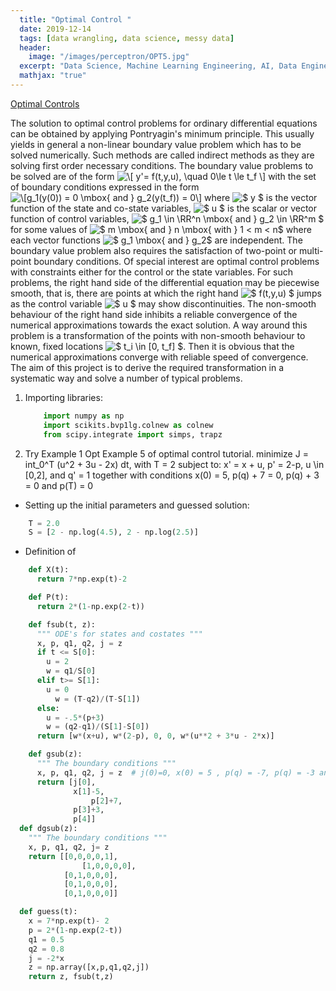 ```yaml
---
  title: "Optimal Control "
  date: 2019-12-14
  tags: [data wrangling, data science, messy data]
  header:
    image: "/images/perceptron/OPT5.jpg"
  excerpt: "Data Science, Machine Learning Engineering, AI, Data Engineering"
  mathjax: "true"
---
```


  [Optimal Controls](https://github.com/iamgoddey/optimal-control-problems)

The solution to optimal control problems for ordinary differential equations can be obtained by applying Pontryagin's minimum principle. This usually yields in general a non-linear boundary value problem which has to be solved numerically. Such methods are called indirect methods as they are solving first order necessary conditions. The boundary value problems to be solved are of the form  <img src="https://latex.codecogs.com/gif.latex?\[&space;y'=&space;f(t,y,u),&space;\quad&space;0\le&space;t&space;\le&space;t_f&space;\]" title="\[ y'= f(t,y,u), \quad 0\le t \le t_f \]" />  with the set of boundary conditions expressed in the form  <img src="https://latex.codecogs.com/gif.latex?\[g_1(y(0))&space;=&space;0&space;\mbox{&space;and&space;}&space;g_2(y(t_f))&space;=&space;0\]" title="\[g_1(y(0)) = 0 \mbox{ and } g_2(y(t_f)) = 0\]" />   where <img src="https://latex.codecogs.com/gif.latex?$&space;y&space;$" title="$ y $" /> is the vector function of the state and co-state variables, <img src="https://latex.codecogs.com/gif.latex?$&space;u&space;$" title="$ u $" /> is the scalar or vector function of control variables, <img src="https://latex.codecogs.com/gif.latex?$&space;g_1&space;\in&space;\RR^n&space;\mbox{&space;and&space;}&space;g_2&space;\in&space;\RR^m&space;$" title="$ g_1 \in \RR^n \mbox{ and } g_2 \in \RR^m $" />  for some values of <img src="https://latex.codecogs.com/gif.latex?$&space;m&space;\mbox{&space;and&space;}&space;n&space;\mbox{&space;with&space;}&space;1&space;\le&space;m&space;<&space;n$" title="$ m \mbox{ and } n \mbox{ with } 1 < m < n$" />  where each vector functions <img src="https://latex.codecogs.com/gif.latex?$&space;g_1&space;\mbox{&space;and&space;}&space;g_2$" title="$ g_1 \mbox{ and } g_2$" /> are independent. The boundary value problem also requires the satisfaction of two-point or multi-point boundary conditions. Of special interest are optimal control problems with constraints either for the control or the state variables. For such problems, the right hand side of the differential equation may be piecewise smooth, that is, there are points at which the right hand <img src="https://latex.codecogs.com/gif.latex?$&space;f(t,y,u)&space;$" title="$ f(t,y,u) $" /> jumps as the control variable <img src="https://latex.codecogs.com/gif.latex?$&space;u&space;$" title="$ u $" /> may show discontinuities.
The non-smooth behaviour of the right hand side inhibits a reliable convergence of the numerical approximations towards the exact solution. A way around this problem is a transformation of the points with non-smooth behaviour to known, fixed locations <img src="https://latex.codecogs.com/gif.latex?$&space;t_i&space;\in&space;[0,&space;t_f]&space;$" title="$ t_i \in [0, t_f] $" />. Then it is obvious that the numerical approximations converge with reliable speed of convergence. The aim of this project is to derive the required transformation in a systematic way and solve a number of typical problems.


1. Importing libraries:
    ```python
        import numpy as np
        import scikits.bvp1lg.colnew as colnew
        from scipy.integrate import simps, trapz
    ```
2. Try Example 1
Opt Example 5 of optimal control tutorial.
    minimize J = int_0^T (u^2 + 3u - 2x) dt, with T = 2
    subject to: x' = x + u, p' = 2-p, u \in [0,2], and
    q' = 1 together with conditions
    x(0) = 5, p(q) + 7 = 0, p(q) + 3 = 0 and p(T) = 0
  * Setting up the initial parameters and guessed solution:
  ```python
      T = 2.0
      S = [2 - np.log(4.5), 2 - np.log(2.5)]
  ```
  * Definition of
  ```python
      def X(t):
        return 7*np.exp(t)-2

      def P(t):
        return 2*(1-np.exp(2-t))

      def fsub(t, z):
        """ ODE's for states and costates """
        x, p, q1, q2, j = z
        if t <= S[0]:
          u = 2
          w = q1/S[0]
        elif t>= S[1]:
          u = 0
    	    w = (T-q2)/(T-S[1])
        else:
          u = -.5*(p+3)
          w = (q2-q1)/(S[1]-S[0])
        return [w*(x+u), w*(2-p), 0, 0, w*(u**2 + 3*u - 2*x)]

      def gsub(z):
        """ The boundary conditions """
        x, p, q1, q2, j = z  # j(0)=0, x(0) = 5 , p(q) = -7, p(q) = -3 an p(T) = 0.
        return [j[0],
                x[1]-5,
    		        p[2]+7,
                p[3]+3,
                p[4]]
    def dgsub(z):
      """ The boundary conditions """
      x, p, q1, q2, j= z
      return [[0,0,0,0,1],
    		      [1,0,0,0,0],
              [0,1,0,0,0],
              [0,1,0,0,0],
              [0,1,0,0,0]]

    def guess(t):
      x = 7*np.exp(t)- 2
      p = 2*(1-np.exp(2-t))
      q1 = 0.5
      q2 = 0.8
      j = -2*x
      z = np.array([x,p,q1,q2,j])
      return z, fsub(t,z)
  ```
